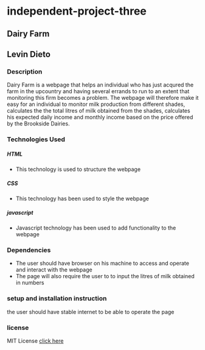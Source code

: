 # independent-project-three

## Dairy Farm
## Levin Dieto
### Description
Dairy Farm is a webpage that helps an individual who has just acqured the farm in the upcountry and having several errands to run to an extent that monitoring this firm becomes a problem. The webpage will therefore make it easy for an individual to monitor milk production from different shades, calculates the the total litres of milk obtained from the shades, calculates his expected daily income and monthly income based on the price offered by the Brookside Dairies.
### Technologies Used
##### HTML
* This technology is used to structure the webpage
##### CSS
* This technology has been used to style the webpage
##### javascript
* Javascript technology has been used to add functionality to the webpage
### Dependencies
   * The user should have browser on his machine to access and operate and interact with the webpage
   * The page will also require the user to to input the litres of milk obtained in numbers
### setup and installation instruction
the user should have stable internet to be able to operate the page
### license
MIT License [click here](/home/moringa/Documents/week3/dairyfarm/LICENSE)